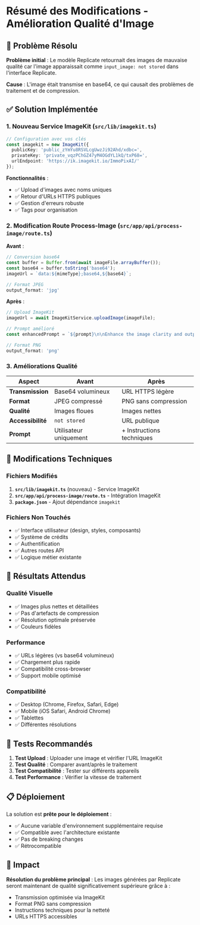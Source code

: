 # Résumé des Modifications - Amélioration Qualité d'Image

## 🎯 Problème Résolu

**Problème initial** : Le modèle Replicate retournait des images de mauvaise qualité car l'image apparaissait comme `input_image: not stored` dans l'interface Replicate.

**Cause** : L'image était transmise en base64, ce qui causait des problèmes de traitement et de compression.

## ✅ Solution Implémentée

### 1. **Nouveau Service ImageKit** (`src/lib/imagekit.ts`)
```typescript
// Configuration avec vos clés
const imagekit = new ImageKit({
  publicKey: 'public_zYmYu8RSVLcgUwzJi92Ahd/xdbc=',
  privateKey: 'private_vqzPChGZ47yM4OGdYL1kQ/txP68=',
  urlEndpoint: 'https://ik.imagekit.io/ImmoPixAI/'
});
```

**Fonctionnalités** :
- ✅ Upload d'images avec noms uniques
- ✅ Retour d'URLs HTTPS publiques
- ✅ Gestion d'erreurs robuste
- ✅ Tags pour organisation

### 2. **Modification Route Process-Image** (`src/app/api/process-image/route.ts`)

**Avant** :
```typescript
// Conversion base64
const buffer = Buffer.from(await imageFile.arrayBuffer());
const base64 = buffer.toString('base64');
imageUrl = `data:${mimeType};base64,${base64}`;

// Format JPEG
output_format: 'jpg'
```

**Après** :
```typescript
// Upload ImageKit
imageUrl = await ImageKitService.uploadImage(imageFile);

// Prompt amélioré
const enhancedPrompt = `${prompt}\n\nEnhance the image clarity and output resolution. Ensure the result is crisp, detailed, and visually sharp, with no blurring or compression artifacts.`;

// Format PNG
output_format: 'png'
```

### 3. **Améliorations Qualité**

| Aspect | Avant | Après |
|--------|-------|-------|
| **Transmission** | Base64 volumineux | URL HTTPS légère |
| **Format** | JPEG compressé | PNG sans compression |
| **Qualité** | Images floues | Images nettes |
| **Accessibilité** | `not stored` | URL publique |
| **Prompt** | Utilisateur uniquement | + Instructions techniques |

## 🔧 Modifications Techniques

### Fichiers Modifiés
1. **`src/lib/imagekit.ts`** (nouveau) - Service ImageKit
2. **`src/app/api/process-image/route.ts`** - Intégration ImageKit
3. **`package.json`** - Ajout dépendance `imagekit`

### Fichiers Non Touchés
- ✅ Interface utilisateur (design, styles, composants)
- ✅ Système de crédits
- ✅ Authentification
- ✅ Autres routes API
- ✅ Logique métier existante

## 🚀 Résultats Attendus

### Qualité Visuelle
- ✅ Images plus nettes et détaillées
- ✅ Pas d'artefacts de compression
- ✅ Résolution optimale préservée
- ✅ Couleurs fidèles

### Performance
- ✅ URLs légères (vs base64 volumineux)
- ✅ Chargement plus rapide
- ✅ Compatibilité cross-browser
- ✅ Support mobile optimisé

### Compatibilité
- ✅ Desktop (Chrome, Firefox, Safari, Edge)
- ✅ Mobile (iOS Safari, Android Chrome)
- ✅ Tablettes
- ✅ Différentes résolutions

## 🧪 Tests Recommandés

1. **Test Upload** : Uploader une image et vérifier l'URL ImageKit
2. **Test Qualité** : Comparer avant/après le traitement
3. **Test Compatibilité** : Tester sur différents appareils
4. **Test Performance** : Vérifier la vitesse de traitement

## 📋 Déploiement

La solution est **prête pour le déploiement** :
- ✅ Aucune variable d'environnement supplémentaire requise
- ✅ Compatible avec l'architecture existante
- ✅ Pas de breaking changes
- ✅ Rétrocompatible

## 🎉 Impact

**Résolution du problème principal** : Les images générées par Replicate seront maintenant de qualité significativement supérieure grâce à :
- Transmission optimisée via ImageKit
- Format PNG sans compression
- Instructions techniques pour la netteté
- URLs HTTPS accessibles 